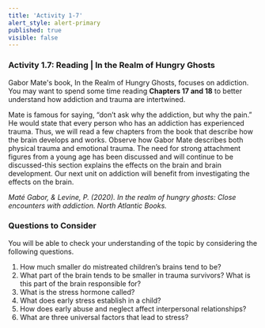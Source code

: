 ```yaml
---
title: 'Activity 1-7'
alert_style: alert-primary
published: true
visible: false
---
```


### Activity 1.7: Reading |  In the Realm of Hungry Ghosts

Gabor Mate's book, In the Realm of Hungry Ghosts, focuses on addiction.  You may want to spend some time reading **Chapters 17 and 18** to better understand how addiction and trauma are intertwined.

Mate is famous for saying, “don’t ask why the addiction, but why the pain.” He would state that every person who has an addiction has experienced trauma. Thus, we will read a few chapters from the book that describe how the brain develops and works. Observe how Gabor Mate describes both physical trauma and emotional trauma. The need for strong attachment figures from a young age has been discussed and will continue to be discussed-this section explains the effects on the brain and brain development. Our next unit on addiction will benefit from investigating the effects on the brain.

_Maté Gabor, & Levine, P. (2020). In the realm of hungry ghosts: Close encounters with addiction. North Atlantic Books._

### Questions to Consider

You will be able to check your understanding of the topic by considering the following questions.

1. How much smaller do mistreated children’s brains tend to be?
2. What part of the brain tends to be smaller in trauma survivors? What is this part of the brain responsible for?
3. What is the stress hormone called?
4. What does early stress establish in a child?
5. How does early abuse and neglect affect interpersonal relationships?
6. What are three universal factors that lead to stress?
